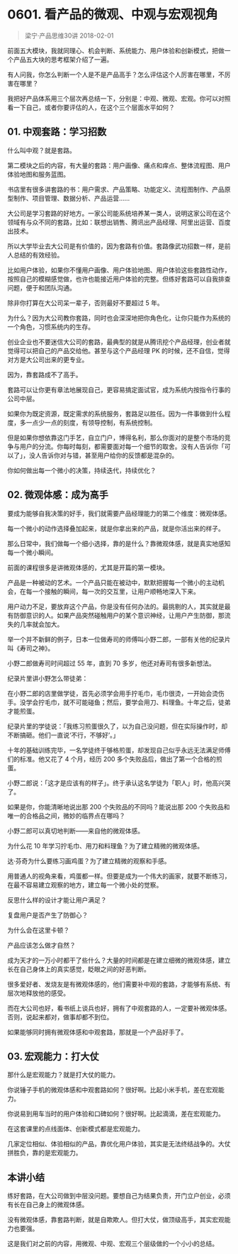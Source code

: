 # 0601. 看产品的微观、中观与宏观视角
> 梁宁·产品思维30讲
2018-02-01

前面五大模块，我就同理心、机会判断、系统能力、用户体验和创新模式，把做一个产品五大块的思考框架介绍了一遍。

有人问我，你怎么判断一个人是不是产品高手？怎么评估这个人厉害在哪里，不厉害在哪里？

我把好产品体系用三个层次再总结一下，分别是：中观、微观、宏观。你可以对照看一下自己，或者你要评估的人，在这个三个层面水平如何？

## 01. 中观套路：学习招数

什么叫中观？就是套路。

第二模块之后的内容，有大量的套路：用户画像、痛点和痒点、整体流程图、用户体验地图和服务蓝图。

书店里有很多讲套路的书：用户需求、产品策略、功能定义、流程图制作、产品原型制作、项目管理、数据分析、产品运营……

大公司是学习套路的好地方。一家公司能系统培养某一类人，说明这家公司在这个领域有与众不同的套路，比如：联想出销售、腾讯出产品经理、阿里出运营、百度出技术。

所以大学毕业去大公司是有价值的，因为套路有价值。套路像武功招数一样，是前人总结的有效经验。

比如用户体验，如果你不懂用户画像、用户体验地图、用户体验这些套路性动作，按照自己的模糊感觉做，也许也能接近用户体验的完整。但练好套路可以自我排查问题，便于和团队沟通。

除非你打算在大公司呆一辈子，否则最好不要超过 5 年。

为什么？因为大公司教你套路，同时也会深深地把你角色化，让你只能作为系统的一个角色，习惯系统内的生存。

创业企业也不要迷信大公司的套路，最典型的就是从腾讯挖个产品经理，创业者就觉得可以把自己的产品交给他。甚至与这个产品经理 PK 的时候，还不自信，觉得对方是大公司出来的更专业。

因为，靠套路成不了高手。

套路可以让你更有章法地展现自己，更容易搞定面试官，成为系统内按指令行事的公司中层。

如果你为既定资源，既定需求的系统服务，套路足以胜任。因为一件事做到什么程度，多一点少一点的刻度，有领导控制，有系统控制。

但是如果你想依靠这门手艺，自立门户，博得名利，那么你面对的是整个市场的竞争与用户的分流。你每时每刻，都需要面对每一个细节的取舍。没有人告诉你「可以了」，没人告诉你对与错，甚至用户给你的反馈都是混杂的。

你如何做出每一个微小的决策，持续迭代，持续优化？

## 02. 微观体感：成为高手

要成为能够自我决策的好手，我们就需要产品经理能力的第二个维度：微观体感。

每一个微小的动作选择叠加起来，就是你拿出来的产品，就是你活出来的样子。

那么日常中，我们做每一个细小选择，靠的是什么？靠微观体感，就是真实地感知每一个微小瞬间。

前面的课程很多是讲微观体感的，尤其是开篇的第一模块。

产品是一种被动的艺术。一个产品只能在被动中，默默把握每一个微小的主动机会，在每一个接触的瞬间，每一次的交互里，让用户顺畅地深入下来。

用户动力不足，要放弃这个产品，你是没有任何办法的。最挑剔的人，其实就是最有防御意识的人。如果产品突然碰触用户的某个意识神经，让用户产生防御，那流失的几率就会加大。

举一个并不新鲜的例子，日本一位做寿司的师傅叫小野二郎，一部有关他的纪录片叫《寿司之神》。

小野二郎做寿司时间超过 55 年，直到 70 多岁，他还对寿司有很多新想法。

纪录片里讲小野怎么带徒弟：

在小野二郎的店里做学徒，首先必须学会用手拧毛巾，毛巾很烫，一开始会烫伤手。没学会拧毛巾，就不可能碰鱼；然后，要学会用刀、料理鱼。十年之后，徒弟才能煎蛋。

纪录片里的学徒说：「我练习煎蛋很久了，以为自己没问题，但在实际操作时，却不断搞砸。他们一直说‘不行，不够好’。」

十年的基础训练完毕，一名学徒终于够格煎蛋，却发现自己似乎永远无法满足师傅们的标准。他又花了 4 个月，经历 200 多个失败品后，做出了第一个合格的煎蛋。

小野二郎说：「这才是应该有的样子」。终于承认这名学徒为「职人」时，他高兴哭了。

如果是你，你能清晰地说出那 200 个失败品的不同吗？能说出那 200 个失败品和唯一的合格品之间，微妙的临界点在哪吗？

小野二郎可以真切地判断——来自他的微观体感。

为什么花 10 年学习拧毛巾、用刀和料理鱼？为了建立精微的微观体感。

达·芬奇为什么要练习画鸡蛋？为了建立精微的观察和手感。

用普通人的视角来看，鸡蛋都一样。但要是成为一个伟大的画家，就要不断练习，在最不容易建立观察的地方，建立每一个微小处的觉察。

反思什么样的设计才能让用户满足？

复盘用户是否产生了防御心？

为什么会在这里卡顿？

产品应该怎么做才自然？

成为天才的一万小时都干了些什么？大量的时间都是在建立细微的微观体感，建立长在自己身体上的真实感觉，眨眼之间的好恶判断。

很多爱好者、发烧友是有微观体感的，他们需要补中观的套路，才能够有系统、有层次地释放他的感受。

而在大公司也好，看书纸上谈兵也好，拥有了中观套路的人，一定要补微观体感。否则，说起来都对，做事却都不到位。

如果能够同时拥有微观体感和中观套路，那就是一个产品好手了。

## 03. 宏观能力：打大仗

那什么是宏观能力？就是打大仗的能力。

你说锤子手机的微观体感和中观套路如何？很好啊。比起小米手机，差在宏观能力。

你说易到用车当时的用户体验和口碑如何？很好啊。比起滴滴，差在宏观能力。

在这套课里的点线面体、创新模式都是宏观能力。

几家定位相似、体验相似的产品，靠优化用户体验，其实是无法终结战争的。大仗拼胜负，靠的是宏观能力。

## 本讲小结

练好套路，在大公司做到中层没问题。要想自己为结果负责，开门立户创业，必须有长在自己身上的微观体感。

没有微观体感，靠套路判断，就是自欺欺人。但打大仗，做顶级高手，其实宏观能力也要强。

这是我们对之前的内容，用微观、中观、宏观三个层级做的一个小小的总结。